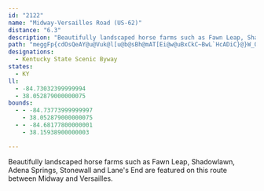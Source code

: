```yaml
---
id: "2122"
name: "Midway-Versailles Road (US-62)"
distance: "6.3"
description: "Beautifully landscaped horse farms such as Fawn Leap, Shadowlawn, Adena Springs, Stonewall and Lane's End are featured on this route between Midway and Versailles."
path: "meggFp{cdOsQeAY@u@Vuk@l[u@b@sBh@mAT[Ei@w@uBxCkC~BwL`HcADiC}@}W_QqWmPwFiDiK}FsJoGmH_Fu`Air@gHiF{MsKyc@k[kJgGeu@}^mzAct@id@{Sgl@qY{\\qO{`@gR_A[s@IqAJkA`@cDnBmDbBgBd@{ABsAW_Aa@s@i@cAsAuBoE_@g@yAcA"
designations:
  - Kentucky State Scenic Byway
states:
  - KY
ll:
  - -84.73032399999994
  - 38.052879000000075
bounds:
  - - -84.73773999999997
    - 38.052879000000075
  - - -84.68177800000001
    - 38.15938900000003

---
```


Beautifully landscaped horse farms such as Fawn Leap, Shadowlawn, Adena Springs, Stonewall and Lane's End are featured on this route between Midway and Versailles.
